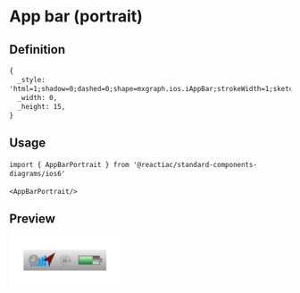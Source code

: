 # App bar (portrait)

## Definition

```
{
  _style: 'html=1;shadow=0;dashed=0;shape=mxgraph.ios.iAppBar;strokeWidth=1;sketch=0;',
  _width: 0,
  _height: 15,
}
```

## Usage

```
import { AppBarPortrait } from '@reactiac/standard-components-diagrams/ios6'

<AppBarPortrait/>
```

## Preview

<img src="./app-bar-portrait.png" width="200"/>
